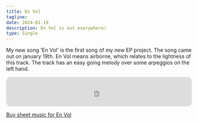 ```yaml
---
title: En Vol
tagline: 
date: 2024-01-19
description: En Vol is out everywhere!
type: Single
---
```


My new song 'En Vol' is the first song of my new EP project. The song came out on january 19th. En Vol means airborne, which relates to the lightness of this track. The track has an easy going melody over some arpeggios on the left hand.  

<iframe style="border-radius:12px" src="https://open.spotify.com/embed/album/1P73EnMeSjTGnmJRU3Jphb?utm_source=generator" width="100%" height="80" frameBorder="0" allowfullscreen="" allow="autoplay; clipboard-write; encrypted-media; fullscreen; picture-in-picture"></iframe>

<script src="https://gumroad.com/js/gumroad.js"></script>
<a class="button" href="https://christiaanbloo.gumroad.com/l/en-vol">Buy sheet music for En Vol</a>